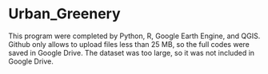 # Urban_Greenery

This program were completed by Python, R, Google Earth Engine, and QGIS. Github only allows to upload files less than 25 MB, so the full codes were saved in Google Drive. The dataset was too large, so it was not included in Google Drive.
